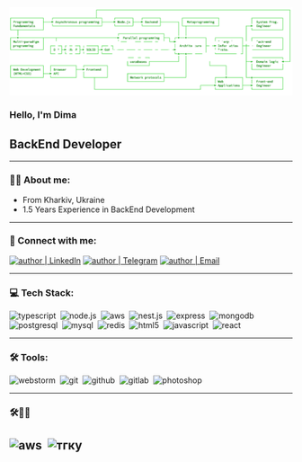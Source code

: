 <img src="https://github.com/Pustrik/Pustrik/blob/main/assets/cover.png">

### Hello, I'm Dima

## BackEnd Developer
---
### 👨‍💻 About me:

- From Kharkiv, Ukraine
- 1.5 Years Experience in BackEnd Development

---
### 🤝 Connect with me:

[<img alt="author | LinkedIn" src="https://img.shields.io/badge/linkedin-0077B5.svg?&style=for-the-badge&logo=linkedin&logoColor=fff" />][linkedin]
[<img alt="author | Telegram" src="https://img.shields.io/badge/telegram-0088cc.svg?&style=for-the-badge&logo=telegram&logoColor=fff" />][telegram]
[<img alt="author | Email" src="https://img.shields.io/badge/email-C21325.svg?&style=for-the-badge&logo=gmail&logoColor=fff" />][email]

---
### 💻 Tech Stack:

<img alt="typescript" src="https://img.shields.io/badge/typescript-darkgreen?&style=for-the-badge&logo=typescript&logoColor=fff&logoWidth=20&labelColor=darkgreen" />&nbsp;
<img alt="node.js"  src="https://img.shields.io/badge/node.js-darkgreen?&style=for-the-badge&logo=node.js&logoColor=fff&logoWidth=20&labelColor=darkgreen"  />&nbsp;
<img alt="aws"  src="https://img.shields.io/badge/amazon-darkgreen?&style=for-the-badge&logo=amazon&logoColor=fff&logoWidth=20&labelColor=darkgreen"  />&nbsp;
<img alt="nest.js"  src="https://img.shields.io/badge/nest.js-darkgreen?&style=for-the-badge&logo=nestjs&logoColor=fff&logoWidth=20&labelColor=darkgreen" />&nbsp;
<img alt="express"  src="https://img.shields.io/badge/express-darkgreen?&style=for-the-badge&logo=express&logoColor=fff&logoWidth=20&labelColor=darkgreen"  />&nbsp;
<img alt="mongodb"  src="https://img.shields.io/badge/mongodb-darkgreen?&style=for-the-badge&logo=mongodb&logoColor=fff&logoWidth=20&labelColor=darkgreen"  />&nbsp;
<img alt="postgresql"  src="https://img.shields.io/badge/postgresql-darkgreen?&style=for-the-badge&logo=postgresql&logoColor=fff&logoWidth=20&labelColor=darkgreen"  />&nbsp;
<img alt="mysql"  src="https://img.shields.io/badge/mysql-darkgreen?&style=for-the-badge&logo=mysql&logoColor=fff&logoWidth=20&labelColor=darkgreen"  />&nbsp;
<img alt="redis"  src="https://img.shields.io/badge/redis-darkgreen?&style=for-the-badge&logo=redis&logoColor=fff&logoWidth=20&labelColor=darkgreen"  />&nbsp;
<img alt="html5"  src="https://img.shields.io/badge/html-darkgreen?&style=for-the-badge&logo=html5&logoColor=fff&logoWidth=20&labelColor=darkgreen"  />&nbsp;
<img alt="javascript"  src="https://img.shields.io/badge/javascript-darkgreen?&style=for-the-badge&logo=javascript&logoColor=fff&logoWidth=20&labelColor=darkgreen"  />&nbsp;
<img alt="react" src="https://img.shields.io/badge/react-darkgreen?&style=for-the-badge&logo=react&logoColor=fff&logoWidth=20&labelColor=darkgreen" />&nbsp;

---
### 🛠 Tools:
<img alt="webstorm"  src="https://img.shields.io/badge/webstorm-darkgreen?&style=for-the-badge&logo=webstorm&logoColor=fff&logoWidth=20&labelColor=darkgreen"  />&nbsp;
<img alt="git"  src="https://img.shields.io/badge/git-darkgreen?&style=for-the-badge&logo=git&logoColor=fff&logoWidth=20&labelColor=darkgreen"  />&nbsp;
<img alt="github"  src="https://img.shields.io/badge/github-darkgreen?&style=for-the-badge&logo=github&logoColor=fff&logoWidth=20&labelColor=darkgreen"  />&nbsp;
<img alt="gitlab"  src="https://img.shields.io/badge/gitlab-darkgreen?&style=for-the-badge&logo=gitlab&logoColor=fff&logoWidth=20&labelColor=darkgreen"  />&nbsp;
<img alt="photoshop"  src="https://img.shields.io/badge/photoshop-darkgreen?&style=for-the-badge&logo=adobe-photoshop&logoColor=fff&logoWidth=20&labelColor=darkgreen"  />&nbsp;

---
### 🛠👨‍🎓
<img alt="aws"  src="https://img.shields.io/badge/aws%20developer%20associate-darkgreen?&style=for-the-badge&logo=amazon&logoColor=fff&logoWidth=20&labelColor=darkgreen"  />&nbsp;
<img alt="тгку"  src="https://img.shields.io/badge/nure%Bachelor%of%Computer%Science-darkgreen?&style=for-the-badge&logo=udacity&logoColor=fff&logoWidth=20&labelColor=darkgreen"  />&nbsp;
---

[linkedin]: https://www.linkedin.com/in/dmytro-pustovalov-8b4623265/
[telegram]: https://t.me/pustrik
[email]: mailto:dmitrypustovalov2000@gmail.com
